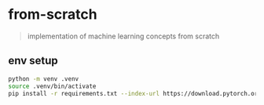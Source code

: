 # from-scratch

> implementation of machine learning concepts from scratch

## env setup

```bash
python -m venv .venv
source .venv/bin/activate
pip install -r requirements.txt --index-url https://download.pytorch.org/whl/cu129
```
